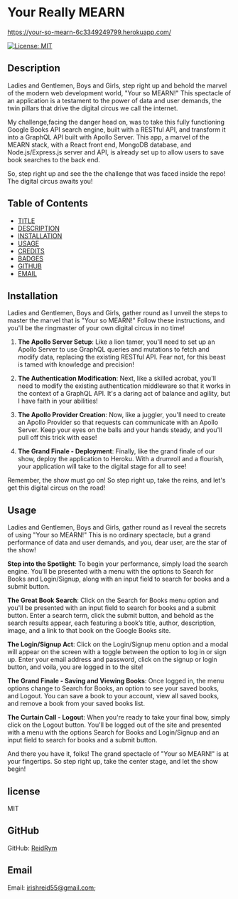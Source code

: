 # Your Really MEARN

https://your-so-mearn-6c3349249799.herokuapp.com/

[![License: MIT](https://img.shields.io/badge/License-MIT-yellow.svg)](https://opensource.org/licenses/MIT)

## Description

Ladies and Gentlemen, Boys and Girls, step right up and behold the marvel of the modern web development world, "Your so MEARN!" This spectacle of an application is a testament to the power of data and user demands, the twin pillars that drive the digital circus we call the internet.

My challenge,facing the danger head on, was to take this fully functioning Google Books API search engine, built with a RESTful API, and transform it into a GraphQL API built with Apollo Server. This app, a marvel of the MEARN stack, with a React front end, MongoDB database, and Node.js/Express.js server and API, is already set up to allow users to save book searches to the back end.

So, step right up and see the the challenge that was faced inside the repo! The digital circus awaits you!

## Table of Contents

* [TITLE](#title)
* [DESCRIPTION](#description)
* [INSTALLATION](#installation)
* [USAGE](#usage)
* [CREDITS](#credits)
* [BADGES](#badges)
* [GITHUB](#github)
* [EMAIL](#email)

## Installation

Ladies and Gentlemen, Boys and Girls, gather round as I unveil the steps to master the marvel that is "Your so MEARN!" Follow these instructions, and you'll be the ringmaster of your own digital circus in no time!

1. **The Apollo Server Setup**: Like a lion tamer, you'll need to set up an Apollo Server to use GraphQL queries and mutations to fetch and modify data, replacing the existing RESTful API. Fear not, for this beast is tamed with knowledge and precision!

2. **The Authentication Modification**: Next, like a skilled acrobat, you'll need to modify the existing authentication middleware so that it works in the context of a GraphQL API. It's a daring act of balance and agility, but I have faith in your abilities!

3. **The Apollo Provider Creation**: Now, like a juggler, you'll need to create an Apollo Provider so that requests can communicate with an Apollo Server. Keep your eyes on the balls and your hands steady, and you'll pull off this trick with ease!

4. **The Grand Finale - Deployment**: Finally, like the grand finale of our show, deploy the application to Heroku. With a drumroll and a flourish, your application will take to the digital stage for all to see!

Remember, the show must go on! So step right up, take the reins, and let's get this digital circus on the road!

## Usage

Ladies and Gentlemen, Boys and Girls, gather round as I reveal the secrets of using "Your so MEARN!" This is no ordinary spectacle, but a grand performance of data and user demands, and you, dear user, are the star of the show!

**Step into the Spotlight**: To begin your performance, simply load the search engine. You'll be presented with a menu with the options to Search for Books and Login/Signup, along with an input field to search for books and a submit button. 

**The Great Book Search**: Click on the Search for Books menu option and you'll be presented with an input field to search for books and a submit button. Enter a search term, click the submit button, and behold as the search results appear, each featuring a book’s title, author, description, image, and a link to that book on the Google Books site.

**The Login/Signup Act**: Click on the Login/Signup menu option and a modal will appear on the screen with a toggle between the option to log in or sign up. Enter your email address and password, click on the signup or login button, and voila, you are logged in to the site!

**The Grand Finale - Saving and Viewing Books**: Once logged in, the menu options change to Search for Books, an option to see your saved books, and Logout. You can save a book to your account, view all saved books, and remove a book from your saved books list.

**The Curtain Call - Logout**: When you're ready to take your final bow, simply click on the Logout button. You'll be logged out of the site and presented with a menu with the options Search for Books and Login/Signup and an input field to search for books and a submit button.

And there you have it, folks! The grand spectacle of "Your so MEARN!" is at your fingertips. So step right up, take the center stage, and let the show begin!

## license
MIT


## GitHub
GitHub: [ReidRym](https://github.com/ReidRym)


## Email
Email: [irishreid55@gmail.com](mailto:irishreid55@gmail.com);










